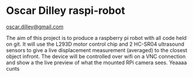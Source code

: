 # Oscar Dilley raspi-robot

oscar.dilley@gmail.com

The aim of this project is to produce a raspberry pi robot with all code
held on git. It will use the L293D motor control chip and 2 HC-SR04 
ultrasound sensors to give a live displacement measurement (averaged) to 
the closest object infront. The device will be controlled over wifi on a 
VNC connection and show a the live preview of what the mounted RPi 
camera sees.
Yeaaaa cunts

